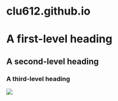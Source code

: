 # clu612.github.io
# A first-level heading
## A second-level heading
### A third-level heading

![](https://myoctocat.com/assets/images/base-octocat.svg)
